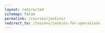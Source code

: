 ```yaml
---
layout: redirected
sitemap: false
permalink: /courses/jenkins/
redirect_to: /lessons/jenkins-for-operations
---
```

